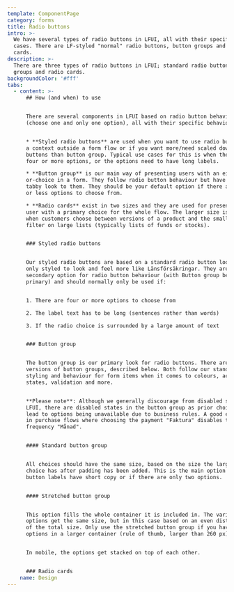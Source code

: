 ```yaml
---
template: ComponentPage
category: forms
title: Radio buttons
intro: >-
  We have several types of radio buttons in LFUI, all with their specific use
  cases. There are LF-styled "normal" radio buttons, button groups and radio
  cards.
description: >-
  There are three types of radio buttons in LFUI; standard radio buttons, button
  groups and radio cards.
backgroundColor: '#fff'
tabs:
  - content: >-
      ## How (and when) to use


      There are several components in LFUI based on radio button behaviour
      (choose one and only one option), all with their specific behaviour:


      * **Styled radio buttons** are used when you want to use radio buttons in
      a context outside a form flow or if you want more/need scaled down radio
      buttons than button group. Typical use cases for this is when there are
      four or more options, or the options need to have long labels.

      * **Button group** is our main way of presenting users with an either
      or-choice in a form. They follow radio button behaviour but have a more
      tabby look to them. They should be your default option if there are three
      or less options to choose from.

      * **Radio cards** exist in two sizes and they are used for presenting the
      user with a primary choice for the whole flow. The larger size is used
      when customers choose between versions of a product and the smaller as a
      filter on large lists (typically lists of funds or stocks).


      ### Styled radio buttons


      Our styled radio buttons are based on a standard radio button look and
      only styled to look and feel more like Länsförsäkringar. They are our
      secondary option for radio button behaviour (with Button group being our
      primary) and should normally only be used if:


      1. There are four or more options to choose from

      2. The label text has to be long (sentences rather than words)

      3. If the radio choice is surrounded by a large amount of text


      ### Button group


      The button group is our primary look for radio buttons. There are two
      versions of button groups, described below. Both follow our standard
      styling and behaviour for form items when it comes to colours, active
      states, validation and more.


      **Please note**: Although we generally discourage from disabled states in
      LFUI, there are disabled states in the button group as prior choices can
      lead to options being unavailable due to business rules. A good example is
      in purchase flows where choosing the payment "Faktura" disables the time
      frequency "Månad".


      #### Standard button group


      All choices should have the same size, based on the size the largest
      choice has after padding has been added. This is the main option when the
      button labels have short copy or if there are only two options.


      #### Stretched button group


      This option fills the whole container it is included in. The various
      options get the same size, but in this case based on an even distribution
      of the total size. Only use the stretched button group if you have three
      options in a larger container (rule of thumb, larger than 260 px).


      In mobile, the options get stacked on top of each other.


      ### Radio cards
    name: Design
---
```


